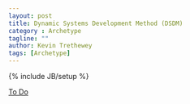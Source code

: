 ```yaml
---
layout: post
title: Dynamic Systems Development Method (DSDM)
category : Archetype
tagline: ""
author: Kevin Trethewey
tags: [Archetype]
---
```

{% include JB/setup %}

[To Do](/Explanation/TODO)
